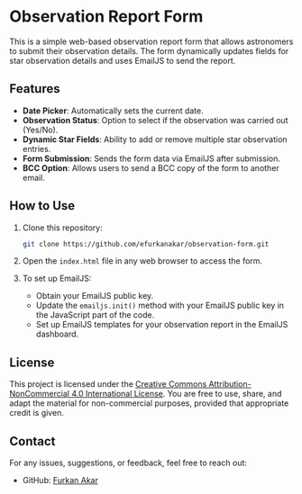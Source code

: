 # Observation Report Form

This is a simple web-based observation report form that allows astronomers to submit their observation details. The form dynamically updates fields for star observation details and uses EmailJS to send the report.

## Features

- **Date Picker**: Automatically sets the current date.
- **Observation Status**: Option to select if the observation was carried out (Yes/No).
- **Dynamic Star Fields**: Ability to add or remove multiple star observation entries.
- **Form Submission**: Sends the form data via EmailJS after submission.
- **BCC Option**: Allows users to send a BCC copy of the form to another email.

## How to Use

1. Clone this repository:
    ```bash
    git clone https://github.com/efurkanakar/observation-form.git
    ```

2. Open the `index.html` file in any web browser to access the form.

3. To set up EmailJS:
    - Obtain your EmailJS public key.
    - Update the `emailjs.init()` method with your EmailJS public key in the JavaScript part of the code.
    - Set up EmailJS templates for your observation report in the EmailJS dashboard.

## License

This project is licensed under the [Creative Commons Attribution-NonCommercial 4.0 International License](https://creativecommons.org/licenses/by-nc/4.0/). You are free to use, share, and adapt the material for non-commercial purposes, provided that appropriate credit is given.

## Contact

For any issues, suggestions, or feedback, feel free to reach out:

- GitHub: [Furkan Akar](https://github.com/efurkanakar)
